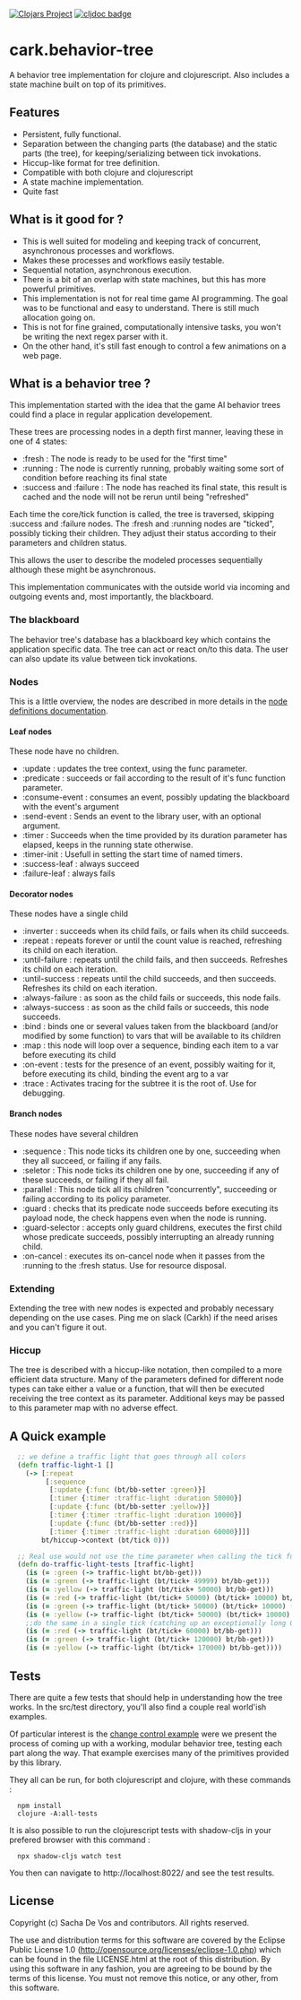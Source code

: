 [![Clojars Project](https://img.shields.io/clojars/v/cark/cark.behavior-tree.svg)](https://clojars.org/cark/cark.behavior-tree) [![cljdoc badge](https://cljdoc.org/badge/cark/cark.behavior-tree)](https://cljdoc.org/d/cark/cark.behavior-tree/CURRENT)
# cark.behavior-tree
A behavior tree implementation for clojure and clojurescript. Also includes a state machine built on top of its primitives.
## Features
- Persistent, fully functional.
- Separation between the changing parts (the database) and the static parts (the tree), for keeping/serializing between tick invokations.
- Hiccup-like format for tree definition.
- Compatible with both clojure and clojurescript
- A state machine implementation.
- Quite fast
## What is it good for ?
- This is well suited for modeling and keeping track of concurrent, asynchronous processes and workflows.
- Makes these processes and workflows easily testable.
- Sequential notation, asynchronous execution.
- There is a bit of an overlap with state machines, but this has more powerful primitives.
- This implementation is not for real time game AI programming. The goal was to be functional and easy to understand. There is still much allocation going on.
- This is not for fine grained, computationally intensive tasks, you won't be writing the next regex parser with it.
- On the other hand, it's still fast enough to control a few animations on a web page.
## What is a behavior tree ?
This implementation started with the idea that the game AI behavior trees could find a place in regular application developement. 

These trees are processing nodes in a depth first manner, leaving these in one of 4 states:
- :fresh : The node is ready to be used for the "first time"
- :running : The node is currently running, probably waiting some sort of condition before reaching its final state
- :success and :failure : The node has reached its final state, this result is cached and the node will not be rerun until being "refreshed"

Each time the core/tick function is called, the tree is traversed, skipping :success and :failure nodes. The :fresh and :running nodes are "ticked", possibly ticking their children. They adjust their status according to their parameters and children status. 

This allows the user to describe the modeled processes sequentially although these might be asynchronous.

This implementation communicates with the outside world via incoming and outgoing events and, most importantly, the blackboard.
### The blackboard
The behavior tree's database has a blackboard key which contains the application specific data. The tree can
act or react on/to this data. The user can also update its value between tick invokations.
### Nodes
This is a little overview, the nodes are described in more details in the [node definitions documentation](https://cljdoc.org/d/cark/cark.behavior-tree/CURRENT/api/cark.behavior-tree.node-defs).
#### Leaf nodes
These node have no children.
- :update : updates the tree context, using the func parameter.
- :predicate : succeeds or fail according to the result of it's func function parameter.
- :consume-event : consumes an event, possibly updating the blackboard with the event's argument
- :send-event : Sends an event to the library user, with an optional argument.
- :timer : Succeeds when the time provided by its duration parameter has elapsed, keeps in the running state otherwise.
- :timer-init : Usefull in setting the start time of named timers.
- :success-leaf : always succeed
- :failure-leaf : always fails
#### Decorator nodes
These nodes have a single child
- :inverter : succeeds when its child fails, or fails when its child succeeds.
- :repeat : repeats forever or until the count value is reached, refreshing its child on each iteration.
- :until-failure : repeats until the child fails, and then succeeds. Refreshes its child on each iteration.
- :until-success : repeats until the child succeeds, and then succeeds. Refreshes its child on each iteration.
- :always-failure : as soon as the child fails or succeeds, this node fails.
- :always-success : as soon as the child fails or succeeds, this node succeeds.
- :bind : binds one or several values taken from the blackboard (and/or modified by some function) to vars that will be available to its children
- :map : this node will loop over a sequence, binding each item to a var before executing its child
- :on-event : tests for the presence of an event, possibly waiting for it, before executing its child, binding the event arg to a var
- :trace : Activates tracing for the subtree it is the root of. Use for debugging.
#### Branch nodes
These nodes have several children
- :sequence : This node ticks its children one by one, succeeding when they all succeed, or failing if any fails.
- :seletor : This node ticks its children one by one, succeeding if any of these succeeds, or failing if they all fail.
- :parallel : This node tick all its children "concurrently", succeeding or failing according to its policy parameter.
- :guard : checks that its predicate node succeeds before executing its payload node, the check happens even when the node is running.
- :guard-selector : accepts only guard childrens, executes the first child whose predicate succeeds, possibly interrupting an already running child.
- :on-cancel : executes its on-cancel node when it passes from the :running to the :fresh status. Use for resource disposal.
### Extending
Extending the tree with new nodes is expected and probably necessary depending on the use cases. Ping me on slack (Carkh) if the need arises and you can't figure it out.
### Hiccup
The tree is described with a hiccup-like notation, then compiled to a more efficient data structure. Many of the parameters defined for different node types can take either a value or a function, that will then be executed receiving the tree context as its parameter. Additional keys may be passed to this parameter map with no adverse effect.
## A Quick example
```clojure
  ;; we define a traffic light that goes through all colors
  (defn traffic-light-1 []
    (-> [:repeat
         [:sequence
          [:update {:func (bt/bb-setter :green)}]
          [:timer {:timer :traffic-light :duration 50000}]
          [:update {:func (bt/bb-setter :yellow)}]
          [:timer {:timer :traffic-light :duration 10000}]
          [:update {:func (bt/bb-setter :red)}]
          [:timer {:timer :traffic-light :duration 60000}]]]
        bt/hiccup->context (bt/tick 0)))

  ;; Real use would not use the time parameter when calling the tick function.
  (defn do-traffic-light-tests [traffic-light]
    (is (= :green (-> traffic-light bt/bb-get)))
    (is (= :green (-> traffic-light (bt/tick+ 49999) bt/bb-get)))
    (is (= :yellow (-> traffic-light (bt/tick+ 50000) bt/bb-get)))
    (is (= :red (-> traffic-light (bt/tick+ 50000) (bt/tick+ 10000) bt/bb-get)))
    (is (= :green (-> traffic-light (bt/tick+ 50000) (bt/tick+ 10000) (bt/tick+ 60000) bt/bb-get)))
    (is (= :yellow (-> traffic-light (bt/tick+ 50000) (bt/tick+ 10000) (bt/tick+ 60000) (bt/tick+ 50000) bt/bb-get)))
    ;;do the same in a single tick (catching up an exceptionally long GC pause !)
    (is (= :red (-> traffic-light (bt/tick+ 60000) bt/bb-get)))
    (is (= :green (-> traffic-light (bt/tick+ 120000) bt/bb-get)))
    (is (= :yellow (-> traffic-light (bt/tick+ 170000) bt/bb-get))))
```

## Tests
There are quite a few tests that should help in understanding how the tree works. In the src/test directory, you'll also find a
couple real world'ish examples.

Of particular interest is the [change control example](https://github.com/cark/cark.behavior-tree/blob/master/src/test/cark/behavior_tree/change_control_example_test.cljc) were we present the process of coming up with a working, modular behavior tree, testing each part along the way. That example exercises many of the primitives provided by this library.

They all can be run, for both clojurescript and clojure, with these commands :
```
  npm install
  clojure -A:all-tests
```

It is also possible to run the clojurescript tests with shadow-cljs in your prefered browser with this command :

```
  npx shadow-cljs watch test
```

You then can navigate to http://localhost:8022/ and see the test results.

## License
Copyright (c) Sacha De Vos and contributors. All rights reserved.

The use and distribution terms for this software are covered by the Eclipse Public License 1.0 (http://opensource.org/licenses/eclipse-1.0.php) which can be found in the file LICENSE.html at the root of this distribution. By using this software in any fashion, you are agreeing to be bound by the terms of this license. You must not remove this notice, or any other, from this software.
